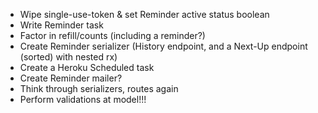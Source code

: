 
- Wipe single-use-token & set Reminder active status boolean
- Write Reminder task
- Factor in refill/counts (including a reminder?)
- Create Reminder serializer (History endpoint, and a Next-Up endpoint (sorted) with nested rx)
- Create a Heroku Scheduled task
- Create Reminder mailer?
- Think through serializers, routes again
- Perform validations at model!!!
